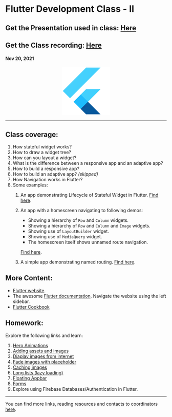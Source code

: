 # Flutter Development Class - II

## Get the Presentation used in class: [Here](Flutter_Class_2.pdf)

## Get the Class recording: [Here](https://drive.google.com/file/d/1rzouyz0ORiX3Lz0XKuMup-hnnORlAa2G/view?usp=sharing)

#### Nov 20, 2021

<div align="center"><img src="../Flutter-Logo.png" alt="Flutter logo" height=150/></div>

<hr>

## Class coverage:

1. How stateful widget works?
2. How to draw a widget tree?
3. How can you layout a widget?
4. What is the difference between a responsive app and an adaptive app?
5. How to build a responsive app?
6. How to build an adaptive app? <i>(skipped)</i>
7. How Navigation works in Flutter?
8. Some examples:
    1. An app demonstrating Lifecycle of Stateful Widget in Flutter. [Find here](stateful_lifecycle).
    2. An app with a homescreen navigating to following demos:
        - Showing a hierarchy of `Row` and `Column` widgets.
        - Showing a hierarchy of `Row` and `Column` and `Image` widgets.
        - Showing use of `LayoutBuilder` widget.
        - Showing use of `MediaQuery` widget.
        - The homescreen itself shows unnamed route navigation.
        
        [Find here](flutter_class_2).
    3. A simple app demonstrating named routing. [Find here](named_nav).

## More Content:

- [Flutter website](https://flutter.dev/).
- The awesome [Flutter documentation](https://flutter.dev/docs/get-started/install). Navigate the website using the left sidebar.
- [Flutter Cookbook](https://docs.flutter.dev/cookbook)

## Homework:

Explore the following links and learn:
1. [Hero Animations](https://flutter.dev/docs/cookbook/navigation/hero-animations)
2. [Adding assets and images](https://flutter.dev/docs/development/ui/assets-and-images)
3. [Diaplay images from internet](https://flutter.dev/docs/cookbook/images/network-image)
4. [Fade images with placeholder](https://flutter.dev/docs/cookbook/images/fading-in-images)
5. [Caching images](https://flutter.dev/docs/cookbook/images/cached-images)
6. [Long lists (lazy loading)](https://flutter.dev/docs/cookbook/lists/long-lists)
7. [Floating Appbar](https://flutter.dev/docs/cookbook/lists/floating-app-bar)
8. [Forms](https://flutter.dev/docs/cookbook/forms)
9. Explore using Firebase Databases/Authentication in Flutter.

<hr>

You can find more links, reading resources and contacts to coordinators [here](../).
